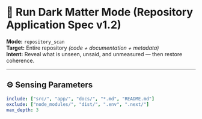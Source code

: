 # 🧠 Run Dark Matter Mode (Repository Application Spec v1.2)

**Mode:** `repository_scan`  
**Target:** Entire repository *(code + documentation + metadata)*  
**Intent:** Reveal what is unseen, unsaid, and unmeasured — then restore coherence.

---

## ⚙️ Sensing Parameters

```yaml
include: ["src/", "app/", "docs/", "*.md", "README.md"]
exclude: ["node_modules/", "dist/", ".env", ".next/"]
max_depth: 3
